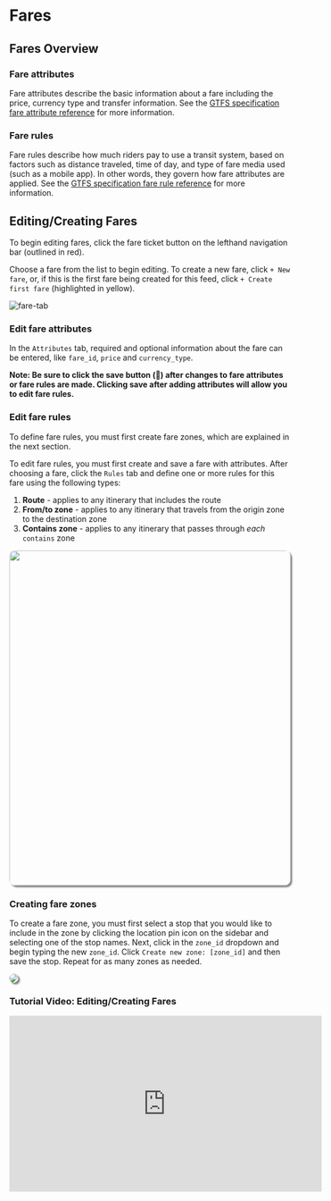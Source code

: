 # Fares

## Fares Overview

### Fare attributes

Fare attributes describe the basic information about a fare including the price, currency type and transfer information. See the [GTFS specification fare attribute reference](https://gtfs.org/schedule/reference/#fare_attributestxt) for more information.
### Fare rules

Fare rules describe how much riders pay to use a transit system, based on factors such as distance traveled, time of day, and type of fare media used (such as a mobile app). In other words, they govern how fare attributes are applied. See the [GTFS specification fare rule reference](https://gtfs.org/schedule/reference/#fare_rulestxt) for more information.


## Editing/Creating Fares

To begin editing fares, click the fare ticket button on the lefthand navigation bar (outlined in red).

Choose a fare from the list to begin editing. To create a new fare, click `+ New fare`, or, if this is the first fare being created for this feed, click `+ Create first fare` (highlighted in yellow).

![fare-tab](https://datatools-builds.s3.amazonaws.com/docs/fares/fare-tab.png)

### Edit fare attributes
In the `Attributes` tab, required and optional information about the fare can be entered, like `fare_id`, `price` and `currency_type`.

**Note: Be sure to click the save button (💾) after changes to fare attributes or fare rules are made. Clicking save after adding attributes will allow you to edit fare rules.**

### Edit fare rules

To define fare rules, you must first create fare zones, which are explained in the next section.

To edit fare rules, you must first create and save a fare with attributes. After choosing a fare, click the `Rules` tab and define one or more rules for this fare using the following types:

1. **Route** - applies to any itinerary that includes the route
2. **From/to zone** - applies to any itinerary that travels from the origin zone to the destination zone
3. **Contains zone** - applies to any itinerary that passes through *each* `contains` zone

<img src="https://datatools-builds.s3.amazonaws.com/docs/fares/edit-fare-rules.png" style="box-shadow: 3px 3px 3px gray; border-radius: 10px; width: 600px">

### Creating fare zones

To create a fare zone, you must first select a stop that you would like to include in the zone by clicking the location pin icon on the sidebar and selecting one of the stop names. Next, click in the `zone_id` dropdown and begin typing the new `zone_id`. Click `Create new zone: [zone_id]` and then save the stop. Repeat for as many zones as needed.

<img src="https://datatools-builds.s3.amazonaws.com/docs/fares/add-fare-zone.png" style="box-shadow: 3px 3px 3px gray; border-radius: 10px;">

### Tutorial Video: Editing/Creating Fares
<iframe 
    width="560"
    height="315" 
    src="https://www.youtube.com/embed/oiWK_A5emlE" 
    frameborder="0" 
    allow="accelerometer; autoplay; encrypted-media; gyroscope; picture-in-picture" 
    allowfullscreen>
</iframe>
